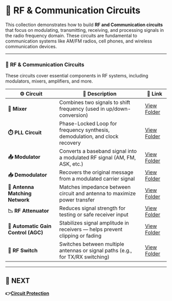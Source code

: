 # 📡 RF & Communication Circuits

This collection demonstrates how to build **RF and Communication circuits** that focus on modulating, transmitting, receiving, and processing signals in the radio frequency domain. These circuits are fundamental to communication systems like AM/FM radios, cell phones, and wireless communication devices.

---
### 🔹 **RF & Communication Circuits**  
These circuits cover essential components in RF systems, including modulators, mixers, amplifiers, and more.

| ⚙️ Circuit                  | 📜 Description                                                                  | 🔗 Link                                              |
|----------------------------|---------------------------------------------------------------------------------|-----------------------------------------------------|
| **🔁 Mixer**                | Combines two signals to shift frequency (used in up/down-conversion)            | [View Folder](./Mixer)      |
| **⏱️ PLL Circuit**          | Phase-Locked Loop for frequency synthesis, demodulation, and clock recovery     | [View Folder](./PLL)        |
| **📤 Modulator**            | Converts a baseband signal into a modulated RF signal (AM, FM, ASK, etc.)       | [View Folder](./Modulator)          |
| **📥 Demodulator**          | Recovers the original message from a modulated carrier signal                   | [View Folder](./Demodulator)        |
| **📡 Antenna Matching Network** | Matches impedance between circuit and antenna to maximize power transfer | [View Folder](./Antenna_Matching)   |
| **📉 RF Attenuator**        | Reduces signal strength for testing or safe receiver input                     | [View Folder](./RF_Attenuator)      |
| **🔄 Automatic Gain Control (AGC)** | Stabilizes signal amplitude in receivers — helps prevent clipping or fading | [View Folder](./AGC_Circuit)         |
| **📵 RF Switch**            | Switches between multiple antennas or signal paths (e.g., for TX/RX switching) | [View Folder](./RF_Switch)          |

---

## 🔹 NEXT  
**👉[Circuit Protection](../../Circuit_Protection)**
